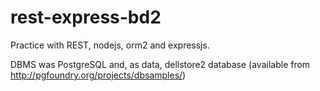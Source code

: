 rest-express-bd2
================

Practice with REST, nodejs, orm2 and expressjs.

DBMS was PostgreSQL and, as data, dellstore2 database (available from http://pgfoundry.org/projects/dbsamples/)
